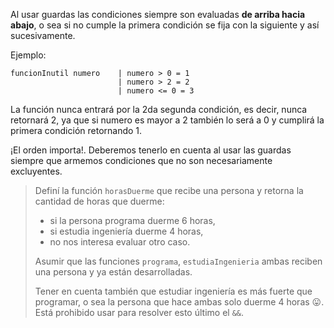 Al usar guardas las condiciones siempre son evaluadas **de arriba hacia abajo**, o sea si no cumple la primera condición se fija con la siguiente y así sucesivamente.

Ejemplo:

```
funcionInutil numero    | numero > 0 = 1
                        | numero > 2 = 2
                        | numero <= 0 = 3
```

La función nunca entrará por la 2da segunda condición, es decir, nunca retornará 2, ya que si numero es mayor a 2 también lo será a 0 y cumplirá la primera condición retornando 1. 

¡El orden importa!. Deberemos tenerlo en cuenta al usar las guardas siempre que armemos condiciones que no son necesariamente excluyentes.


> Definí la función `horasDuerme` que recibe una persona y retorna la cantidad de horas que duerme:
>
> * si la persona programa duerme 6 horas,
> * si estudia ingeniería duerme 4 horas, 
> * no nos interesa evaluar otro caso.
> 
> Asumir que las funciones `programa`, `estudiaIngenieria` ambas reciben una persona y ya están desarrolladas.
> 
> Tener en cuenta también que estudiar ingeniería es más fuerte que programar, o sea la persona que hace ambas solo duerme 4 horas :stuck_out_tongue:. Está prohibido usar para resolver esto último el `&&`.